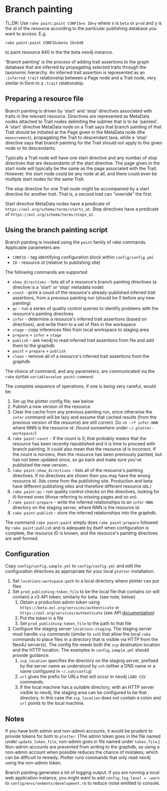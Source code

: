 # Branch painting

TL;DR: Use `rake paint:paint CONFIG=x ID=y` where x is `beta` or
`prod` and y is the id of the resource according to the particular publishing
database you want to access.  E.g.

    rake paint:paint CONFIG=beta ID=640

to paint resource 640 in the the beta neo4j instance.

'Branch painting' is the process of adding trait assertions to the
graph database that are inferred by propagating selected traits through the
taxonomic hierarchy.  An inferred trait assertion is represented as
an `:inferred_trait` relationship between a Page node and a Trait
node, very similar in form to a `:trait` relationship.

## Preparing a resource file

Branch painting is driven by 'start' and 'stop' directives associated
with traits in the relevant resource.  Directives are represented as
MetaData nodes attached to Trait nodes delimiting the subtree that is to be 'painted'.  A
'start' directive MetaData node on a Trait says that branch painting 
of that Trati should be initiated at the
Page given in the MetaData node (the `measurement`), propagating the Trait to
descendant taxa, while a 'stop' directive says that branch painting
for the Trait should not apply to the given node or its
descendants.

Typically a Trait node will have one start directive and any number of
stop directives that are descendants of the start directive.  The page
given in the start node will typically be the same as the page associated with
the Trait.  However, the start node could be any node at all, and
there could even be multiple start nodes for the same Trait.

The stop directive for one Trait node might be accompanied by a
start directive for another trait.  That is, a second trait
can "override" the first.

Start directive MetaData nodes have a predicate of
`https://eol.org/schema/terms/starts_at`.  Stop directives have a
predicate of 
`https://eol.org/schema/terms/stops_at`.

## Using the branch painting script

Branch painting is invoked using the `paint` family of rake commands.
Applicable parameters are:

* `CONFIG`  - tag identifying configuration block within `config/config.yml`
* `ID`   - resource id (relative to publishing site)

The following commands are supported

* `show_directives` - lists all of a resource's branch painting directives
  (a directive is a 'start' or 'stop' metadata node)
* `count` - print a count of the resource's already-published inferred trait 
  assertions, from a previous painting run (should be 0 before any new painting)
* `qc` - run a series of quality control queries to identify problems
  with the resource's painting directives
* `infer` - determine a resource's inferred trait assertions (based on
  directives), and write them to a set of files in the workspace
* `stage` - copy inferences files from local workspace to staging area
* `prepare` = `infer` + `stage`
* `publish` - ask neo4j to read inferred trait assertions from file and
   add them to the graphdb
* `paint` = `prepare` + `publish`
* `clean` - remove all of a resource's inferred trait assertions from the graphdb

The choice of command, and any parameters, are communicated via
the `rake` syntax `variable=value paint:command`.

The complete sequence of operations, if one is being very careful, would be:

 1. Set up the plotter config file; see below
 2. Publish a new version of the resource
 3. Clear the cache from any previous painting run,
    since otherwise the `infer` command will be lazy and assume that
    cached results (from the previous version of the resource) are still
    correct.  Do `rm -rf infer-NNN` where NNN is the resource id.
    (found somewhere under `~/.plotter-workspace/`)
 4. `rake paint:count` - if the count is 0, that probably means
    that the resource has been recently republished and it is time to
    proceed with branch painting.  It could also mean that the
    resource id is incorrect.  If the count is nonzero, then the resource has
    been previously painted, but has not been updated since, so go
    back and make sure you've published the new version.
 4. `rake paint:show_directives` - lists all of the resource's painting directives.
    If no directives are shown then you may have the wrong resource id.
    (Ids come from the publishing site.  Production and beta have different 
    publishing sites and therefore different resource ids.)
 5. `rake paint:qc` - run quality control checks on the directives, looking for ill-formed
    ones (those referring to missing pages and so on).
 6. `rake paint:prepare` - write the inferred relationships to an `infer-NNN`
    directory on the staging server, where NNN is the resource id.
 7. `rake paint:publish` - store the inferred relationships into the graphdb.

The command `rake paint:paint` simply does `rake paint:prepare`
followed by `rake paint:publish` and is adequate by itself when
configuration is complete, the resource ID is known, and the
resource's painting directives are well formed.

## Configuration

Copy `config/config.sample.yml` to `config/config.yml` and edit the
configuration directives as appropriate for your local `plotter`
installation.

 1. Set `locations:workspace:path` to a local directory where plotter can put files
 1. Set `prod_publishing:token_file` to be the local file that contains (or will contain)
    a v3 API token; similarly for beta.  (see note, below)
     1. Obtain a production admin token using 
        `https://beta.eol.org/services/authenticate` or
        `https://eol.org/services/authenticate`
        (see API [documentation](https://github.com/EOL/eol_website/blob/master/doc/api.md))
     1. Put the token in a file
     1. Set `prod_publishing:token_file` to the path to that file
 1. Configure the staging server `locations:staging`.  The staging server must handle `scp`
        commands (similar to `ssh`) that allow the local `rake` commands to place files in 
        a directory that is visible via HTTP from the Neo4J server(s).
        The config file needs both the `scp` destination location and
        the HTTP location.  The examples in `config.sample.yml` should provide guidance.
     1. `scp_location` specifies the directory on the staging server, prefixed by the
        server name as understood by `ssh` (either a DNS name or a name configured in
        `~/.ssh/config`)
     1. `url` gives the prefix for URLs that will occur in neo4j `LOAD CSV` commands.
     1. If the local machine has a suitable directory, with an HTTP server visible to neo4j,
        the staging area can be configured to be that directory.  In this case the 
        `scp_location` does not contain a colon and `url` points to the local machine.


## Notes

If you have both admin and non-admin accounts, it would be prudent to
provide tokens for both to `plotter`.  (The admin token goes in the
file named under `update_token_file`, non-admin goes in file named
under `token_file`.)  Non-admin accounts are prevented from writing to
the graphdb, so using a non-admin account when possible reduces the
chance of mistakes, which can be difficult to remedy.  Plotter runs
commands that only read neo4j using the non-admin token.

Branch painting generates a lot of logging output.  If you are running a
local web application instance, you might want to add `config.log_level = :warn` to
`config/environments/development.rb` to reduce noise emitted to
console.
